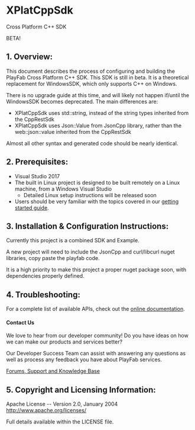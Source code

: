 # XPlatCppSdk
Cross Platform C++ SDK

BETA!


## 1. Overview:

This document describes the process of configuring and building the PlayFab Cross Platform C++ SDK. This SDK is still in beta. It is a theoretical replacement for WindowsSDK, which only supports C++ on Windows.

There is no upgrade guide at this time, and will likely not happen if/until the WindowsSDK becomes deprecated. The main differences are:

* XPlatCppSdk uses std::string, instead of the string types inherited from the CppRestSdk
* XPlatCppSdk uses Json::Value from JsonCpp library, rather than the web::json::value inherited from the CppRestSdk

Almost all other syntax and generated code should be nearly identical.


## 2. Prerequisites:

* Visual Studio 2017
* The built in Linux project is designed to be built remotely on a Linux machine, from a Windows Visual Studio
    * Detailed Linux setup instructions will be released soon
* Users should be very familiar with the topics covered in our [getting started guide](https://api.playfab.com/docs/general-getting-started).


## 3. Installation & Configuration Instructions:

Currently this project is a combined SDK and Example.

A new project will need to include the JsonCpp and curl/libcurl nuget libraries, copy paste the playfab code.

It is a high priority to make this project a proper nuget package soon, with dependencies properly defined.


## 4. Troubleshooting:

For a complete list of available APIs, check out the [online documentation](http://api.playfab.com/Documentation/).

#### Contact Us
We love to hear from our developer community!
Do you have ideas on how we can make our products and services better?

Our Developer Success Team can assist with answering any questions as well as process any feedback you have about PlayFab services.

[Forums, Support and Knowledge Base](https://community.playfab.com/index.html)


## 5. Copyright and Licensing Information:

Apache License --
  Version 2.0, January 2004
  http://www.apache.org/licenses/

  Full details available within the LICENSE file.
